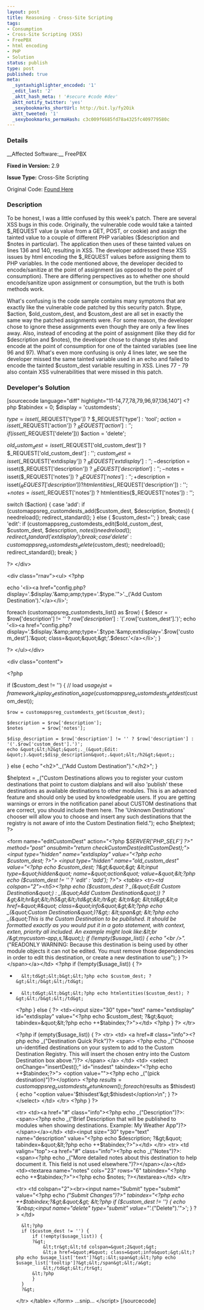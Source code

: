 ```yaml
---
layout: post
title: Reasoning - Cross-Site Scripting
tags:
- Consumption
- Cross-Site Scripting (XSS)
- FreePBX
- html encoding
- PHP
- Solution
status: publish
type: post
published: true
meta:
  _syntaxhighlighter_encoded: '1'
  _edit_last: '2'
  _aktt_hash_meta: ! '#secure #code #dev'
  aktt_notify_twitter: 'yes'
  _sexybookmarks_shortUrl: http://bit.ly/fy2Oik
  aktt_tweeted: '1'
  _sexybookmarks_permaHash: c3c009f6685fd78a4325fc409779580c
---
```

<h3>Details</h3>
__Affected Software:__ FreePBX

__Fixed in Version:__  2.9

__Issue Type:__ Cross-Site Scripting

Original Code: <a title="Radical" href="http://spotthevuln.com/2011/02/reasoning/" target="_blank">Found    Here</a>
<h3>Description</h3>
To be honest, I was a little confused by this week's patch. There are several XSS bugs in this code. Originally, the vulnerable code would take a tainted $_REQUEST value (a value from a GET, POST, or cookie) and assign the tainted value to a couple of different PHP variables ($description and $notes in particular). The application then uses of these tainted values on lines 136 and 140, resulting in XSS. The developer addressed these XSS issues by html encoding the $_REQUEST values before assigning them to PHP variables. In the code mentioned above, the developer decided to encode/sanitize at the point of assignment (as opposed to the point of consumption). There are differing perspectives as to whether one should encode/sanitize upon assignment or consumption, but the truth is both methods work.

What's confusing is the code sample contains many symptoms that are exactly like the vulnerable code patched by this security patch. $type, $action, $old_custom_dest, and $custom_dest are all set in exactly the same way the patched assignments were. For some reason, the developer chose to ignore these assignments even though they are only a few lines away. Also, instead of encoding at the point of assignment (like they did for $description and $notes), the developer chose to change styles and encode at the point of consumption for one of the tainted variables (see line 96 and 97). What's even more confusing is only 4 lines later, we see the developer missed the same tainted variable used in an echo and failed to encode the tainted $custom_dest variable resulting in XSS. Lines 77 - 79 also contain XSS vulnerabilities that were missed in this patch.

<h3>Developer's Solution</h3>
[sourcecode language="diff" highlight="11-14,77,78,79,96,97,136,140"]
&lt;?php
$tabindex = 0;
$display = 'customdests';

$type   = isset($_REQUEST['type']) ? $_REQUEST['type'] : 'tool';
$action = isset($_REQUEST['action']) ? $_REQUEST['action'] : '';
if (isset($_REQUEST['delete'])) $action = 'delete';

$old_custom_dest = isset($_REQUEST['old_custom_dest']) ? $_REQUEST['old_custom_dest'] :  '';
$custom_dest     = isset($_REQUEST['extdisplay']) ? $_REQUEST['extdisplay'] :  '';
-$description     = isset($_REQUEST['description']) ? $_REQUEST['description'] :  '';
-$notes           = isset($_REQUEST['notes']) ? $_REQUEST['notes'] :  '';
+$description     = isset($_REQUEST['description']) ? htmlentities($_REQUEST['description']) :  '';
+$notes           = isset($_REQUEST['notes']) ? htmlentities($_REQUEST['notes']) :  '';

switch ($action) {
	case 'add':
		if (customappsreg_customdests_add($custom_dest, $description, $notes)) {
			needreload();
			redirect_standard();
		} else {
			$custom_dest='';
		}
	break;
	case 'edit':
		if (customappsreg_customdests_edit($old_custom_dest, $custom_dest, $description, $notes)) {
			needreload();
			redirect_standard('extdisplay');
		}
	break;
	case 'delete':
		customappsreg_customdests_delete($custom_dest);
		needreload();
		redirect_standard();
	break;
}

?&gt;
&lt;/div&gt;

&lt;div class=&quot;rnav&quot;&gt;&lt;ul&gt;
&lt;?php

echo '&lt;li&gt;&lt;a href=&quot;config.php?display='.$display.'&amp;amp;type='.$type.'&quot;&gt;'._('Add Custom Destination').'&lt;/a&gt;&lt;/li&gt;';

foreach (customappsreg_customdests_list() as $row) {
	$descr = $row['description'] != '' ? $row['description'] : '('.$row['custom_dest'].')';
	echo '&lt;li&gt;&lt;a href=&quot;config.php?display='.$display.'&amp;amp;type='.$type.'&amp;amp;extdisplay='.$row['custom_dest'].'&quot; class=&quot;&quot;&gt;'.$descr.'&lt;/a&gt;&lt;/li&gt;';
}

?&gt;
&lt;/ul&gt;&lt;/div&gt;

&lt;div class=&quot;content&quot;&gt;

&lt;?php

if ($custom_dest != '') {
	// load
	$usage_list = framework_display_destination_usage(customappsreg_customdests_getdest($custom_dest));

	$row = customappsreg_customdests_get($custom_dest);

	$description = $row['description'];
	$notes       = $row['notes'];

	$disp_description = $row['description'] != '' ? $row['description'] : '('.$row['custom_dest'].')';
	echo &quot;&lt;h2&gt;&quot;._(&quot;Edit: &quot;).&quot;$disp_description&quot;.&quot;&lt;/h2&gt;&quot;;
} else {
	echo &quot;&lt;h2&gt;&quot;._(&quot;Add Custom Destination&quot;).&quot;&lt;/h2&gt;&quot;;
}

$helptext = _(&quot;Custom Destinations allows you to register your custom destinations that point to custom dialplans and will also 'publish' these destinations as available destinations to other modules. This is an advanced feature and should only be used by knowledgeable users. If you are getting warnings or errors in the notification panel about CUSTOM destinations that are correct, you should include them here. The 'Unknown Destinations' chooser will allow you to choose and insert any such destinations that the registry is not aware of into the Custom Destination field.&quot;);
echo $helptext;
?&gt;

&lt;form name=&quot;editCustomDest&quot; action=&quot;&lt;?php  $_SERVER['PHP_SELF'] ?&gt;&quot; method=&quot;post&quot; onsubmit=&quot;return checkCustomDest(editCustomDest);&quot;&gt;
	&lt;input type=&quot;hidden&quot; name=&quot;extdisplay&quot; value=&quot;&lt;?php echo $custom_dest; ?&gt;&quot;&gt;
	&lt;input type=&quot;hidden&quot; name=&quot;old_custom_dest&quot; value=&quot;&lt;?php echo $custom_dest; ?&gt;&quot;&gt;
	&lt;input type=&quot;hidden&quot; name=&quot;action&quot; value=&quot;&lt;?php echo ($custom_dest != '' ? 'edit' : 'add'); ?&gt;&quot;&gt;
	&lt;table&gt;
	&lt;tr&gt;&lt;td colspan=&quot;2&quot;&gt;&lt;h5&gt;&lt;?php  echo ($custom_dest ? _(&quot;Edit Custom Destination&quot;) : _(&quot;Add Custom Destination&quot;)) ?&gt;&lt;hr&gt;&lt;/h5&gt;&lt;/td&gt;&lt;/tr&gt;
	&lt;tr&gt;
		&lt;td&gt;&lt;a href=&quot;#&quot; class=&quot;info&quot;&gt;&lt;?php echo _(&quot;Custom Destination&quot;)?&gt;:
			&lt;span&gt;
				&lt;?php
				echo _(&quot;This is the Custom Destination to be published. It should be formatted exactly as you would put it in a goto statement, with context, exten, priority all included. An example might look like:&lt;br /&gt;mycustom-app,s,1&quot;);
				if (!empty($usage_list)) {
					echo &quot;&lt;br /&gt;&quot;._(&quot;READONLY WARNING: Because this destination is being used by other module objects it can not be edited. You must remove those dependencies in order to edit this destination, or create a new destination to use&quot;);
				}
				?&gt;
			&lt;/span&gt;&lt;/a&gt;&lt;/td&gt;
	&lt;?php
	if (!empty($usage_list)) {
	?&gt;
-		&lt;td&gt;&lt;b&gt;&lt;?php echo $custom_dest; ?&gt;&lt;/b&gt;&lt;/td&gt;
+	    &lt;td&gt;&lt;b&gt;&lt;?php echo htmlentities($custom_dest); ?&gt;&lt;/b&gt;&lt;/td&gt;
	&lt;?php
	} else {
	?&gt;
		&lt;td&gt;&lt;input size=&quot;30&quot; type=&quot;text&quot; name=&quot;extdisplay&quot; id=&quot;extdisplay&quot; value=&quot;&lt;?php  echo $custom_dest; ?&gt;&quot; tabindex=&quot;&lt;?php echo ++$tabindex;?&gt;&quot;&gt;&lt;/td&gt;
	&lt;?php
	}
	?&gt;
	&lt;/tr&gt;

	&lt;?php
	if (empty($usage_list)) {
	?&gt;
	&lt;tr&gt;
		&lt;td&gt;
		&lt;a href=# class=&quot;info&quot;&gt;&lt;?php echo _(&quot;Destination Quick Pick&quot;)?&gt;
			&lt;span&gt;
				&lt;?php echo _(&quot;Choose un-identified destinations on your system to add to the Custom Destination Registry. This will insert the chosen entry into the Custom Destination box above.&quot;)?&gt;
			&lt;/span&gt;
		&lt;/a&gt;
		&lt;/td&gt;
		&lt;td&gt;
			&lt;select onChange=&quot;insertDest();&quot; id=&quot;insdest&quot; tabindex=&quot;&lt;?php echo ++$tabindex;?&gt;&quot;&gt;
				&lt;option value=&quot;&quot;&gt;&lt;?php echo _(&quot;(pick destination)&quot;)?&gt;&lt;/option&gt;
	&lt;?php
				$results = customappsreg_customdests_getunknown();
				foreach ($results as $thisdest) {
					echo &quot;&lt;option value='$thisdest'&gt;$thisdest&lt;/option&gt;\n&quot;;
				}
	?&gt;
			&lt;/select&gt;
		&lt;/td&gt;
	&lt;/tr&gt;
	&lt;?php
	}
	?&gt;

	&lt;tr&gt;
		&lt;td&gt;&lt;a href=&quot;#&quot; class=&quot;info&quot;&gt;&lt;?php echo _(&quot;Description&quot;)?&gt;:&lt;span&gt;&lt;?php echo _(&quot;Brief Description that will be published to modules when showing destinations. Example: My Weather App&quot;)?&gt;&lt;/span&gt;&lt;/a&gt;&lt;/td&gt;
		&lt;td&gt;&lt;input size=&quot;30&quot; type=&quot;text&quot; name=&quot;description&quot; value=&quot;&lt;?php  echo $description; ?&gt;&quot; tabindex=&quot;&lt;?php echo ++$tabindex;?&gt;&quot;&gt;&lt;/td&gt;
	&lt;/tr&gt;
	&lt;tr&gt;
		&lt;td valign=&quot;top&quot;&gt;&lt;a href=&quot;#&quot; class=&quot;info&quot;&gt;&lt;?php echo _(&quot;Notes&quot;)?&gt;:&lt;span&gt;&lt;?php echo _(&quot;More detailed notes about this destination to help document it. This field is not used elsewhere.&quot;)?&gt;&lt;/span&gt;&lt;/a&gt;&lt;/td&gt;
		&lt;td&gt;&lt;textarea name=&quot;notes&quot; cols=&quot;23&quot; rows=&quot;6&quot; tabindex=&quot;&lt;?php echo ++$tabindex;?&gt;&quot;&gt;&lt;?php echo $notes; ?&gt;&lt;/textarea&gt;&lt;/td&gt;
	&lt;/tr&gt;

	&lt;tr&gt;
		&lt;td colspan=&quot;2&quot;&gt;&lt;br&gt;&lt;input name=&quot;Submit&quot; type=&quot;submit&quot; value=&quot;&lt;?php echo _(&quot;Submit Changes&quot;)?&gt;&quot; tabindex=&quot;&lt;?php echo ++$tabindex;?&gt;&quot;&gt;
		&lt;?php if ($custom_dest != '') { echo '&amp;nbsp;&lt;input name=&quot;delete&quot; type=&quot;submit&quot; value=&quot;'._(&quot;Delete&quot;).'&quot;&gt;'; } ?&gt;
		&lt;/td&gt;

		&lt;?php
		if ($custom_dest != '') {
			if (!empty($usage_list)) {
			?&gt;
				&lt;tr&gt;&lt;td colspan=&quot;2&quot;&gt;
				&lt;a href=&quot;#&quot; class=&quot;info&quot;&gt;&lt;?php echo $usage_list['text']?&gt;:&lt;span&gt;&lt;?php echo $usage_list['tooltip']?&gt;&lt;/span&gt;&lt;/a&gt;
				&lt;/td&gt;&lt;/tr&gt;
			&lt;?php
			}
		}
		?&gt;
	&lt;/tr&gt;
	&lt;/table&gt;
	&lt;/form&gt;
...snip...
&lt;/script&gt;
[/sourcecode]
